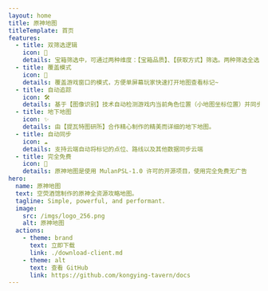 ```yaml
---
layout: home
title: 原神地图
titleTemplate: 首页
features:
  - title: 双筛选逻辑
    icon: 🦾
    details: 宝箱筛选中，可通过两种维度：【宝箱品质】、【获取方式】筛选。两种筛选全选后均显示仅该区域全部【宝箱、宝箱相关】点位
  - title: 覆盖模式
    icon: 🎪
    details: 覆盖游戏窗口的模式，方便单屏幕玩家快速打开地图查看标记~
  - title: 自动追踪
    icon: 🛠
    details: 基于【图像识别】技术自动检测游戏内当前角色位置（小地图坐标位置）并同步显示到【地图客户端】上，就像游戏内地图一样。
  - title: 地下地图
    icon: ✨
    details: 由【提瓦特图研所】合作精心制作的精美而详细的地下地图。
  - title: 自动同步
    icon: ☁️
    details: 支持云端自动将标记的点位、路线以及其他数据同步云端
  - title: 完全免费
    icon: 🎉
    details: 原神地图是使用 MulanPSL-1.0 许可的开源项目，使用完全免费无广告
hero:
  name: 原神地图
  text: 空荧酒馆制作的原神全资源攻略地图。
  tagline: Simple, powerful, and performant.
  image:
    src: /imgs/logo_256.png
    alt: 原神地图
  actions:
    - theme: brand
      text: 立即下载
      link: ./download-client.md
    - theme: alt
      text: 查看 GitHub
      link: https://github.com/kongying-tavern/docs
---
```

